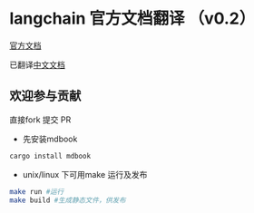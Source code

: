 # langchain 官方文档翻译 （v0.2）

[官方文档](https://python.langchain.com/v0.2/docs/introduction/)

已翻译[中文文档](https://books.xingyun.li/langchain-docs-zh_CN/intro.html)


## 欢迎参与贡献

直接fork 提交 PR

- 先安装mdbook

```bash
cargo install mdbook
```
- unix/linux 下可用make 运行及发布

```bash
make run #运行
make build #生成静态文件，供发布
```
